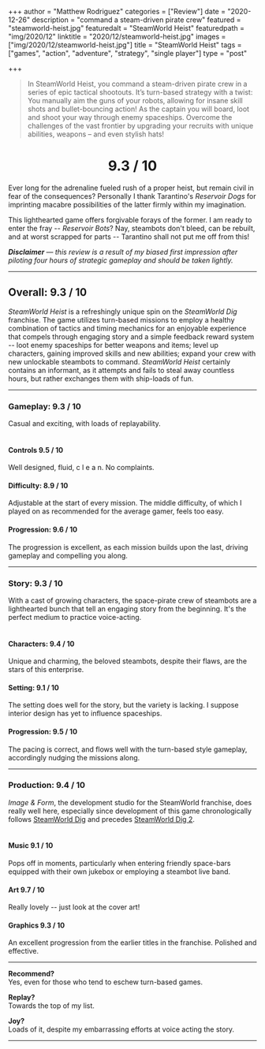 +++
author = "Matthew Rodriguez"
categories = ["Review"]
date = "2020-12-26"
description = "command a steam-driven pirate crew"
featured = "steamworld-heist.jpg"
featuredalt = "SteamWorld Heist"
featuredpath = "img/2020/12"
linktitle = "2020/12/steamworld-heist.jpg"
images = ["img/2020/12/steamworld-heist.jpg"]
title = "SteamWorld Heist"
tags = ["games", "action", "adventure", "strategy", "single player"]
type = "post"

+++

> In SteamWorld Heist, you command a steam-driven pirate crew in a series of epic tactical shootouts. It’s turn-based strategy with a twist: You manually aim the guns of your robots, allowing for insane skill shots and bullet-bouncing action! As the captain you will board, loot and shoot your way through enemy spaceships. Overcome the challenges of the vast frontier by upgrading your recruits with unique abilities, weapons – and even stylish hats!

<h1 style="text-align: center">9.3 / 10</h1>

Ever long for the adrenaline fueled rush of a proper heist, but remain civil in fear of the consequences? Personally I thank Tarantino's *Reservoir Dogs* for imprinting macabre possibilities of the latter firmly within my imagination.

This lighthearted game offers forgivable forays of the former. I am ready to enter the fray -- *Reservoir Bots*? Nay, steambots don't bleed, can be rebuilt, and at worst scrapped for parts -- Tarantino shall not put me off from this!

*<b>Disclaimer</b> &mdash; this review is a result of my biased first impression after piloting four hours of strategic gameplay and should be taken lightly.*

***

## Overall: 9.3 / 10

*SteamWorld Heist* is a refreshingly unique spin on the *SteamWorld Dig* franchise. The game utilizes turn-based missions to employ a healthy combination of tactics and timing mechanics for an enjoyable experience that compels through engaging story and a simple feedback reward system -- loot enemy spaceships for better weapons and items; level up characters, gaining improved skills and new abilities; expand your crew with new unlockable steambots to command. *SteamWorld Heist* certainly contains an informant, as it attempts and fails to steal away countless hours, but rather exchanges them  with ship-loads of fun.

***

### Gameplay: 9.3 / 10
Casual and exciting, with loads of replayability.
<br>
<br>

#### Controls 9.5 / 10
Well designed, fluid, c l e a n. No complaints.

#### Difficulty: 8.9 / 10
Adjustable at the start of every mission. The middle difficulty, of which I played on as recommended for the average gamer, feels too easy.

#### Progression: 9.6 / 10
The progression is excellent, as each mission builds upon the last, driving gameplay and compelling you along.

***

### Story: 9.3 / 10
With a cast of growing characters, the space-pirate crew of steambots are a lighthearted bunch that tell an engaging story from the beginning. It's the perfect medium to practice voice-acting.
<br>
<br>

#### Characters: 9.4 / 10
Unique and charming, the beloved steambots, despite their flaws, are the stars of this enterprise.

#### Setting: 9.1 / 10
The setting does well for the story, but the variety is lacking. I suppose interior design has yet to influence spaceships.

#### Progression: 9.5 / 10
The pacing is correct, and flows well with the turn-based style gameplay, accordingly nudging the missions along.

***

### Production: 9.4 / 10
*Image & Form*, the development studio for the SteamWorld franchise, does really well here, especially since development of this game chronologically follows [SteamWorld Dig](/posts/steamworld-dig) and precedes [SteamWorld Dig 2](/posts/steamworld-dig-2).
<br>
<br>

#### Music 9.1 / 10
Pops off in moments, particularly when entering friendly space-bars equipped with their own jukebox or employing a steambot live band.

#### Art 9.7 / 10
Really lovely -- just look at the cover art!

#### Graphics 9.3 / 10
An excellent progression from the earlier titles in the franchise. Polished and effective.

***

**Recommend?**  
Yes, even for those who tend to eschew turn-based games.

**Replay?**  
Towards the top of my list.

**Joy?**    
Loads of it, despite my embarrassing efforts at voice acting the story.

***